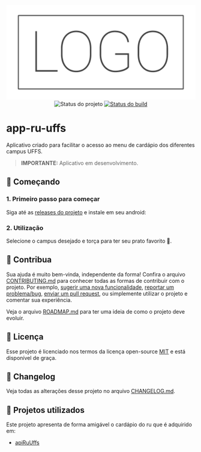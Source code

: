 <p align="center">
    <img width="800" src=".github/logo.png" title="Logo do projeto"><br />
    <img src="https://img.shields.io/maintenance/yes/2022?style=for-the-badge" title="Status do projeto">
    <a href="https://github.com/mascDriver/app_ru_uffs/actions/workflows/build.yml"><img src="https://github.com/mascDriver/app_ru_uffs/actions/workflows/build.yml/badge.svg" title="Status do build"></a>
</p>

# app-ru-uffs

Aplicativo criado para facilitar o acesso ao menu de cardápio dos diferentes campus UFFS.

> **IMPORTANTE:** Aplicativo em desenvolvimento.

[//]: # (## ✨ Features)

[//]: # ()
[//]: # (Aqui você pode colocar uma screenshot do produto resultante desse projeto. Descreva também suas features usando uma lista:)

[//]: # ()
[//]: # (* ✔️ Fácil utilização;)

[//]: # (* 🥢 Poucas dependências;)

[//]: # (* 🎨 Utiliza um template lindo para organizar o `README`;)

[//]: # (* 🖖 Possui ótima documentação e testes.)

## 🚀 Começando

### 1. Primeiro passo para começar

Siga até as [releases do projeto](https://github.com/mascDriver/app_ru_uffs/releases/) e instale em seu android:


### 2. Utilização

Selecione o campus desejado e torça para ter seu prato favorito 🖖.


## 🤝 Contribua

Sua ajuda é muito bem-vinda, independente da forma! Confira o arquivo [CONTRIBUTING.md](CONTRIBUTING.md) para conhecer todas as formas de contribuir com o projeto. Por exemplo, [sugerir uma nova funcionalidade](https://github.com/ccuffs/template/issues/new?assignees=&labels=&template=feature_request.md&title=), [reportar um problema/bug](https://github.com/ccuffs/template/issues/new?assignees=&labels=bug&template=bug_report.md&title=), [enviar um pull request](https://github.com/ccuffs/hacktoberfest/blob/master/docs/tutorial-pull-request.md), ou simplemente utilizar o projeto e comentar sua experiência.

Veja o arquivo [ROADMAP.md](ROADMAP.md) para ter uma ideia de como o projeto deve evoluir.


## 🎫 Licença

Esse projeto é licenciado nos termos da licença open-source [MIT](https://choosealicense.com/licenses/mit) e está disponível de graça.

## 🧬 Changelog

Veja todas as alterações desse projeto no arquivo [CHANGELOG.md](CHANGELOG.md).

## 🧪 Projetos utilizados

Este projeto apresenta de forma amigável o cardápio do ru que é adquirido em:

* [apiRuUffs](https://github.com/mascDriver/apiRuUffs)
